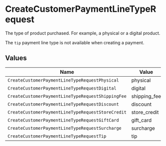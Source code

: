 # CreateCustomerPaymentLineTypeRequest

The type of product purchased. For example, a physical or a digital product.

The `tip` payment line type is not available when creating a payment.


## Values

| Name                                              | Value                                             |
| ------------------------------------------------- | ------------------------------------------------- |
| `CreateCustomerPaymentLineTypeRequestPhysical`    | physical                                          |
| `CreateCustomerPaymentLineTypeRequestDigital`     | digital                                           |
| `CreateCustomerPaymentLineTypeRequestShippingFee` | shipping_fee                                      |
| `CreateCustomerPaymentLineTypeRequestDiscount`    | discount                                          |
| `CreateCustomerPaymentLineTypeRequestStoreCredit` | store_credit                                      |
| `CreateCustomerPaymentLineTypeRequestGiftCard`    | gift_card                                         |
| `CreateCustomerPaymentLineTypeRequestSurcharge`   | surcharge                                         |
| `CreateCustomerPaymentLineTypeRequestTip`         | tip                                               |